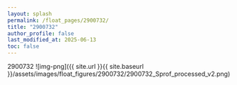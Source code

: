 ```yaml
---
layout: splash
permalink: /float_pages/2900732/
title: "2900732"
author_profile: false
last_modified_at: 2025-06-13
toc: false
---
```

 
2900732
![img-png]({{ site.url }}{{ site.baseurl }}/assets/images/float_figures/2900732/2900732_Sprof_processed_v2.png)